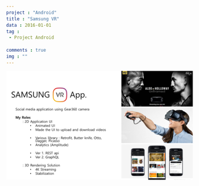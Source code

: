 ```yaml
---
project : "Android"
title : "Samsung VR"
data : 2016-01-01
tag : 
 - Project Android

comments : true
img : ""
---
```


![](/Site/assets/posting_img/Projects/SamsungVR.png)